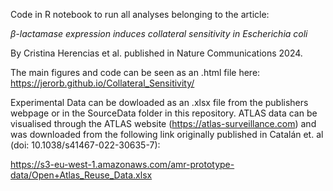 Code in R notebook to run all analyses belonging to the article: 

_β-lactamase expression induces collateral sensitivity in Escherichia coli_

By Cristina Herencias et al. published in Nature Communications 2024. 

The main figures and code can be seen as an .html file here: 
 https://jerorb.github.io/Collateral_Sensitivity/

Experimental Data can be dowloaded as an .xlsx file from the publishers webpage or in the SourceData folder in this repository. ATLAS data  can be visualised through the ATLAS website (https://atlas-surveillance.com) and was downloaded from the following link originally published in Catalán et. al (doi: 10.1038/s41467-022-30635-7):

https://s3-eu-west-1.amazonaws.com/amr-prototype-data/Open+Atlas_Reuse_Data.xlsx 



